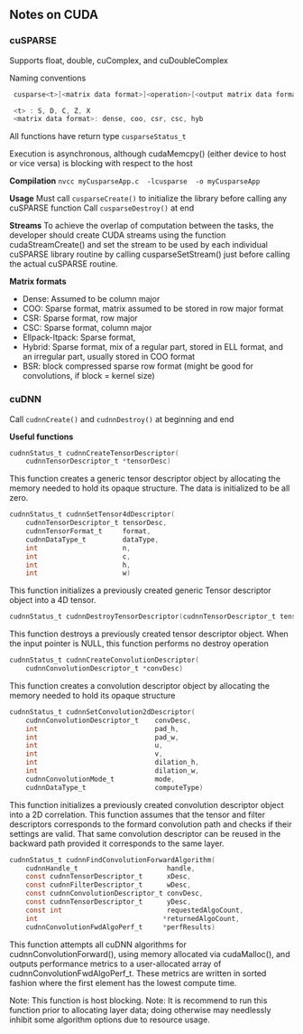 ## Notes on CUDA ###


### cuSPARSE

 Supports float, double, cuComplex, and cuDoubleComplex

 Naming conventions
```C
 cusparse<t>[<matrix data format>]<operation>[<output matrix data format>]

 <t> : S, D, C, Z, X
 <matrix data format>: dense, coo, csr, csc, hyb
```

 All functions have return type `cusparseStatus_t`

 Execution is asynchronous, although cudaMemcpy() (either device to host or vice versa) is blocking with respect to the host

 **Compilation**
 `nvcc myCusparseApp.c  -lcusparse  -o myCusparseApp`

**Usage**
Must call `cusparseCreate()` to initialize the library before calling any cuSPARSE function
Call `cusparseDestroy()` at end


 **Streams**
 To achieve the overlap of computation between the tasks, the developer should create CUDA streams using the function cudaStreamCreate() and set the stream to be used by each individual cuSPARSE library routine by calling cusparseSetStream() just before calling the actual cuSPARSE routine.

**Matrix formats**
- Dense: Assumed to be column major
- COO: Sparse format, matrix assumed to be stored in row major format
- CSR: Sparse format, row major
- CSC: Sparse format, column major
- Ellpack-Itpack: Sparse format,
- Hybrid: Sparse format, mix of a regular part, stored in ELL format, and an irregular part, usually stored in COO format
- BSR: block compressed sparse row format (might be good for convolutions, if block = kernel size)


### cuDNN

Call `cudnnCreate()` and `cudnnDestroy()` at beginning and end

**Useful functions**

```C
cudnnStatus_t cudnnCreateTensorDescriptor(
    cudnnTensorDescriptor_t *tensorDesc)
```

This function creates a generic tensor descriptor object by allocating the memory needed to hold its opaque structure. The data is initialized to be all zero.

```C
cudnnStatus_t cudnnSetTensor4dDescriptor(
    cudnnTensorDescriptor_t tensorDesc,
    cudnnTensorFormat_t     format,
    cudnnDataType_t         dataType,
    int                     n,
    int                     c,
    int                     h,
    int                     w)
```

This function initializes a previously created generic Tensor descriptor object into a 4D tensor.

```C
cudnnStatus_t cudnnDestroyTensorDescriptor(cudnnTensorDescriptor_t tensorDesc)
```

This function destroys a previously created tensor descriptor object. When the input pointer is NULL, this function performs no destroy operation


```C
cudnnStatus_t cudnnCreateConvolutionDescriptor(
    cudnnConvolutionDescriptor_t *convDesc)
```

This function creates a convolution descriptor object by allocating the memory needed to hold its opaque structure

```C
cudnnStatus_t cudnnSetConvolution2dDescriptor(
    cudnnConvolutionDescriptor_t    convDesc,
    int                             pad_h,
    int                             pad_w,
    int                             u,
    int                             v,
    int                             dilation_h,
    int                             dilation_w,
    cudnnConvolutionMode_t          mode,
    cudnnDataType_t                 computeType)
```

This function initializes a previously created convolution descriptor object into a 2D correlation. This function assumes that the tensor and filter descriptors corresponds to the formard convolution path and checks if their settings are valid. That same convolution descriptor can be reused in the backward path provided it corresponds to the same layer.


```C
cudnnStatus_t cudnnFindConvolutionForwardAlgorithm(
    cudnnHandle_t                      handle,
    const cudnnTensorDescriptor_t      xDesc,
    const cudnnFilterDescriptor_t      wDesc,
    const cudnnConvolutionDescriptor_t convDesc,
    const cudnnTensorDescriptor_t      yDesc,
    const int                          requestedAlgoCount,
    int                               *returnedAlgoCount,
    cudnnConvolutionFwdAlgoPerf_t     *perfResults)
```
This function attempts all cuDNN algorithms for cudnnConvolutionForward(), using memory allocated via cudaMalloc(), and outputs performance metrics to a user-allocated array of cudnnConvolutionFwdAlgoPerf_t. These metrics are written in sorted fashion where the first element has the lowest compute time.

Note: This function is host blocking.
Note: It is recommend to run this function prior to allocating layer data; doing otherwise may needlessly inhibit some algorithm options due to resource usage.
